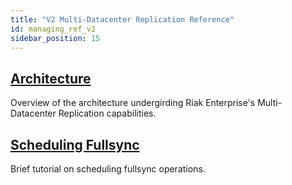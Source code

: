 ```yaml
---
title: "V2 Multi-Datacenter Replication Reference"
id: managing_ref_v2
sidebar_position: 15
---
```


[v2 mdc arch]: ./architecture.md
[v2 mdc fullsync]: ./scheduling-fullsync.md

## [Architecture][v2 mdc arch]

Overview of the architecture undergirding Riak Enterprise's Multi-Datacenter Replication capabilities.

## [Scheduling Fullsync][v2 mdc fullsync]

Brief tutorial on scheduling fullsync operations.